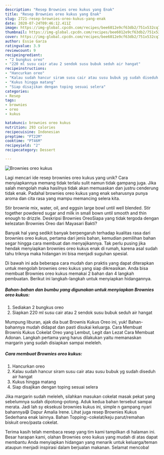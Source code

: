 ```yaml
---
description: "Resep Brownies oreo kukus yang Enak"
title: "Resep Brownies oreo kukus yang Enak"
slug: 2721-resep-brownies-oreo-kukus-yang-enak
date: 2020-07-24T09:46:12.411Z
image: https://img-global.cpcdn.com/recipes/bee6012e9cf63db2/751x532cq70/brownies-oreo-kukus-foto-resep-utama.jpg
thumbnail: https://img-global.cpcdn.com/recipes/bee6012e9cf63db2/751x532cq70/brownies-oreo-kukus-foto-resep-utama.jpg
cover: https://img-global.cpcdn.com/recipes/bee6012e9cf63db2/751x532cq70/brownies-oreo-kukus-foto-resep-utama.jpg
author: Essie Garza
ratingvalue: 3.9
reviewcount: 9
recipeingredient:
- "2 bungkus oreo"
- "220 ml susu cair atau 2 sendok susu bubuk seduh air hangat"
recipeinstructions:
- "Hancurkan oreo"
- "Kalau sudah hancur siram susu cair atau susu bubuk yg sudah diseduh air hangat"
- "Kukus hingga matang"
- "Siap disajikan dengan toping sesuai selera"
categories:
- Resep
tags:
- brownies
- oreo
- kukus

katakunci: brownies oreo kukus 
nutrition: 293 calories
recipecuisine: Indonesian
preptime: "PT22M"
cooktime: "PT46M"
recipeyield: "2"
recipecategory: Dessert

---
```



![Brownies oreo kukus](https://img-global.cpcdn.com/recipes/bee6012e9cf63db2/751x532cq70/brownies-oreo-kukus-foto-resep-utama.jpg)

Lagi mencari ide resep brownies oreo kukus yang unik? Cara menyiapkannya memang tidak terlalu sulit namun tidak gampang juga. Jika salah mengolah maka hasilnya tidak akan memuaskan dan justru cenderung tidak enak. Padahal brownies oreo kukus yang enak seharusnya punya aroma dan cita rasa yang mampu memancing selera kita.

Stir brownie mix, water, oil, and eggsin large bowl until well blended. Stir together powdered sugar and milk in small bown until smooth and thin enough to drizzle. Deskripsi Brownies OreoSiapa yang tidak tergoda dengan kelezatan Brownies Oreo dari Mayasari Bakti?

Banyak hal yang sedikit banyak berpengaruh terhadap kualitas rasa dari brownies oreo kukus, pertama dari jenis bahan, kemudian pemilihan bahan segar hingga cara membuat dan menyajikannya. Tak perlu pusing jika hendak menyiapkan brownies oreo kukus enak di rumah, karena asal sudah tahu triknya maka hidangan ini bisa menjadi suguhan spesial.


Di bawah ini ada beberapa cara mudah dan praktis yang dapat diterapkan untuk mengolah brownies oreo kukus yang siap dikreasikan. Anda bisa membuat Brownies oreo kukus memakai 2 bahan dan 4 langkah pembuatan. Berikut ini langkah-langkah untuk menyiapkan hidangannya.

<!--inarticleads1-->

##### Bahan-bahan dan bumbu yang digunakan untuk menyiapkan Brownies oreo kukus:

1. Sediakan 2 bungkus oreo
1. Siapkan 220 ml susu cair atau 2 sendok susu bubuk seduh air hangat


Mumpung liburan, ajak dia buat Brownis Kukus Oreo ini, yuk! Bahan-bahannya mudah didapat dan pasti disukai keluarga. Cara Membuat Brownis Kukus Cokelat Oreo yang Lembut, Legit dan Lezat Cara Membuat Adonan. Langkah pertama yang harus dilakukan yaitu memanaskan margarin yang sudah disiapkan sampai meleleh. 

<!--inarticleads2-->

##### Cara membuat Brownies oreo kukus:

1. Hancurkan oreo
1. Kalau sudah hancur siram susu cair atau susu bubuk yg sudah diseduh air hangat
1. Kukus hingga matang
1. Siap disajikan dengan toping sesuai selera


Jika margarin sudah meleleh, silahkan masukan cokelat masak pekat yang sebelumnya sudah dipotong-potong. Aduk kedua bahan tersebut sampai merata. Jadi lah sy eksekusi brownies kukus ini, simple n gampang nyari bahannya😄 Dapur Amalia Irene. Lihat juga resep Brownies Kukus Sederhana enak lainnya. Bahan Topping:-cokelat/keju parut/remahan biskuit oreo/pasta cokelat. 

Terima kasih telah membaca resep yang tim kami tampilkan di halaman ini. Besar harapan kami, olahan Brownies oreo kukus yang mudah di atas dapat membantu Anda menyiapkan hidangan yang menarik untuk keluarga/teman ataupun menjadi inspirasi dalam berjualan makanan. Selamat mencoba!
